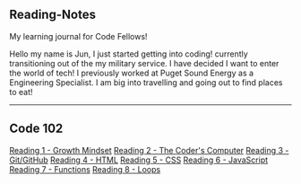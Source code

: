 ## Reading-Notes

My learning journal for Code Fellows!

Hello my name is Jun, I just started getting into coding! currently transitioning out of the my military service. I have decided I want to enter the world of tech! I previously worked at Puget Sound Energy as a Engineering Specialist. I am big into travelling and going out to find places to eat!

---

## Code 102

[Reading 1 - Growth Mindset](Class1.md)
[Reading 2 - The Coder's Computer](Class2.md)
[Reading 3 - Git/GitHub](Class3.md)
[Reading 4 - HTML](Class4.md)
[Reading 5 - CSS](Class5.md)
[Reading 6 - JavaScript]()
[Reading 7 - Functions]()
[Reading 8 - Loops]()
